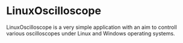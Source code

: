 # LinuxOscilloscope
LinuxOscilloscope is a very simple application with an aim to controll various oscilloscopes under Linux and Windows operating systems.
